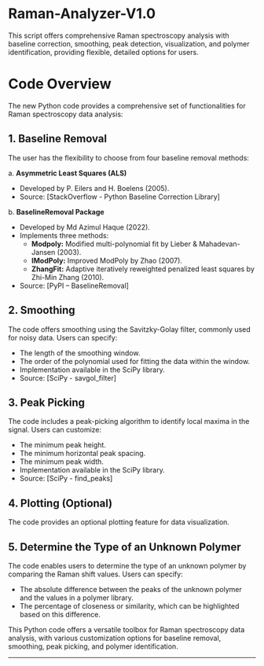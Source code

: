 # Raman-Analyzer-V1.0
This script offers comprehensive Raman spectroscopy analysis with baseline correction, smoothing, peak detection, visualization, and polymer identification, providing flexible, detailed options for users.
# Code Overview

The new Python code provides a comprehensive set of functionalities for Raman spectroscopy data analysis:

## 1. Baseline Removal
The user has the flexibility to choose from four baseline removal methods:

a. **Asymmetric Least Squares (ALS)**
   - Developed by P. Eilers and H. Boelens (2005).
   - Source: [StackOverflow - Python Baseline Correction Library]

b. **BaselineRemoval Package**
   - Developed by Md Azimul Haque (2022).
   - Implements three methods:
     - **Modpoly:** Modified multi-polynomial fit by Lieber & Mahadevan-Jansen (2003).
     - **IModPoly:** Improved ModPoly by Zhao (2007).
     - **ZhangFit:** Adaptive iteratively reweighted penalized least squares by Zhi-Min Zhang (2010).
   - Source: [PyPI – BaselineRemoval]

## 2. Smoothing
The code offers smoothing using the Savitzky-Golay filter, commonly used for noisy data. Users can specify:
   - The length of the smoothing window.
   - The order of the polynomial used for fitting the data within the window.
   - Implementation available in the SciPy library.
   - Source: [SciPy - savgol_filter]

## 3. Peak Picking
The code includes a peak-picking algorithm to identify local maxima in the signal. Users can customize:
   - The minimum peak height.
   - The minimum horizontal peak spacing.
   - The minimum peak width.
   - Implementation available in the SciPy library.
   - Source: [SciPy - find_peaks]

## 4. Plotting (Optional)
The code provides an optional plotting feature for data visualization.

## 5. Determine the Type of an Unknown Polymer
The code enables users to determine the type of an unknown polymer by comparing the Raman shift values. Users can specify:
   - The absolute difference between the peaks of the unknown polymer and the values in a polymer library.
   - The percentage of closeness or similarity, which can be highlighted based on this difference.

This Python code offers a versatile toolbox for Raman spectroscopy data analysis, with various customization options for baseline removal, smoothing, peak picking, and polymer identification.

---

